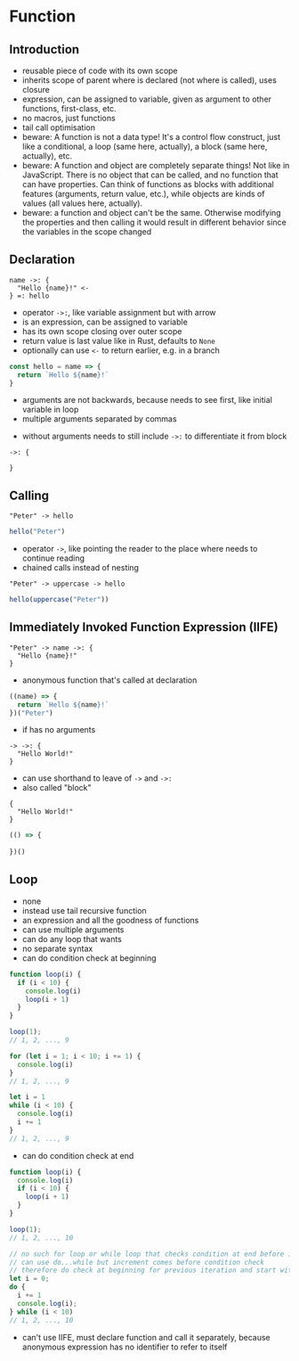 # Function



## Introduction

- reusable piece of code with its own scope
- inherits scope of parent where is declared (not where is called), uses closure
- expression, can be assigned to variable, given as argument to other functions, first-class, etc.
- no macros, just functions
- tail call optimisation
- beware: A function is not a data type! It's a control flow construct, just like a conditional, a loop (same here, actually), a block (same here, actually), etc.
- beware: A function and object are completely separate things! Not like in JavaScript. There is no object that can be called, and no function that can have properties. Can think of functions as blocks with additional features (arguments, return value, etc.), while objects are kinds of values (all values here, actually).
- beware: a function and object can't be the same. Otherwise modifying the properties and then calling it would result in different behavior since the variables in the scope changed



## Declaration

```
name ->: {
  "Hello {name}!" <-
} =: hello
```

- operator `->:`, like variable assignment but with arrow
- is an expression, can be assigned to variable
- has its own scope closing over outer scope
- return value is last value like in Rust, defaults to `None`
- optionally can use `<-` to return earlier, e.g. in a branch

```js
const hello = name => { 
  return `Hello ${name}!`
}
```

- arguments are not backwards, because needs to see first, like initial variable in loop
- multiple arguments separated by commas
<!-- todo: ?? maybe group operator for multiple arguments would look better `(x, y) -> add`, or `[x, y] -> add` like a box of items that is shipped to function -->
- without arguments needs to still include `->:` to differentiate it from block

```
->: {

}
```

<!-- todo: optional parameters? rest parameters? -->



## Calling

```
"Peter" -> hello
```

```js
hello("Peter")
```

- operator `->`, like pointing the reader to the place where needs to continue reading
- chained calls instead of nesting

```
"Peter" -> uppercase -> hello
```

```js
hello(uppercase("Peter"))
```



## Immediately Invoked Function Expression (IIFE)

```
"Peter" -> name ->: {
  "Hello {name}!"
}
```

- anonymous function that's called at declaration

```js
((name) => {
  return `Hello ${name}!`
})("Peter")
```

- if has no arguments

```
-> ->: {
  "Hello World!"
}
```

- can use shorthand to leave of `->` and `->:`
- also called "block"

```
{
  "Hello World!"
}
```

```js
(() => {
  
})()
```



## Loop

- none
- instead use tail recursive function
- an expression and all the goodness of functions
- can use multiple arguments
- can do any loop that wants
- no separate syntax
- can do condition check at beginning

```js
function loop(i) {
  if (i < 10) {
    console.log(i)
    loop(i + 1)
  }
}

loop(1);
// 1, 2, ..., 9

for (let i = 1; i < 10; i += 1) {
  console.log(i)
}
// 1, 2, ..., 9

let i = 1
while (i < 10) {
  console.log(i)
  i += 1
}
// 1, 2, ..., 9
```

- can do condition check at end

```js
function loop(i) {
  console.log(i)
  if (i < 10) {
    loop(i + 1)
  }
}

loop(1);
// 1, 2, ..., 10

// no such for loop or while loop that checks condition at end before increment
// can use do...while but increment comes before condition check
// therefore do check at beginning for previous iteration and start with one less
let i = 0;
do {
  i += 1
  console.log(i);
} while (i < 10)
// 1, 2, ..., 10
```

- can't use IIFE, must declare function and call it separately, because anonymous expression has no identifier to refer to itself
<!-- todo: how to do `continue` and `break`? -->